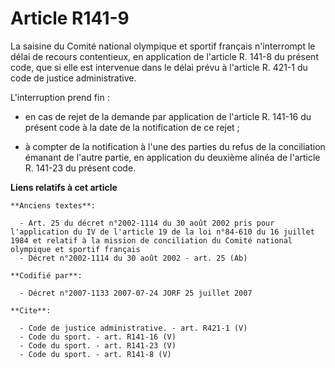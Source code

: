 # Article R141-9

La saisine du Comité national olympique et sportif français n'interrompt le délai de recours contentieux, en application de
l'article R. 141-8 du présent code, que si elle est intervenue dans le délai prévu à l'article R. 421-1 du code de justice
administrative.

L'interruption prend fin :

- en cas de rejet de la demande par application de l'article R. 141-16 du présent code à la date de la notification de ce
rejet ;

- à compter de la notification à l'une des parties du refus de la conciliation émanant de l'autre partie, en application du
deuxième alinéa de l'article R. 141-23 du présent code.

**Liens relatifs à cet article**

	**Anciens textes**:

	  - Art. 25 du décret n°2002-1114 du 30 août 2002 pris pour l'application du IV de l'article 19 de la loi n°84-610 du 16 juillet 1984 et relatif à la mission de conciliation du Comité national olympique et sportif français
	  - Décret n°2002-1114 du 30 août 2002 - art. 25 (Ab)

	**Codifié par**:

	  - Décret n°2007-1133 2007-07-24 JORF 25 juillet 2007

	**Cite**:

	  - Code de justice administrative. - art. R421-1 (V)
	  - Code du sport. - art. R141-16 (V)
	  - Code du sport. - art. R141-23 (V)
	  - Code du sport. - art. R141-8 (V)
